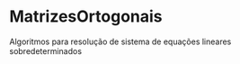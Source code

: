 MatrizesOrtogonais
==================

Algoritmos para resolução de sistema de equações lineares sobredeterminados
